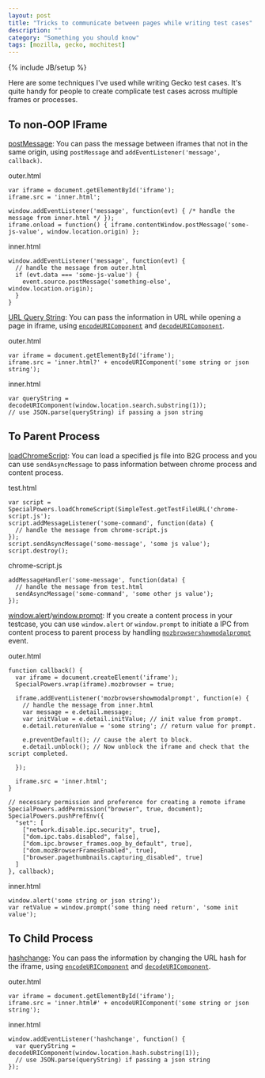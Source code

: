 ```yaml
---
layout: post
title: "Tricks to communicate between pages while writing test cases"
description: ""
category: "Something you should know"
tags: [mozilla, gecko, mochitest]
---
```

{% include JB/setup %}

Here are some techniques I've used while writing Gecko test cases. It's quite handy for people to create complicate test cases across multiple frames or processes.

To non-OOP IFrame
---------
[postMessage][1]: You can pass the message between iframes that not in the same origin, using `postMessage` and `addEventListener('message', callback)`.

outer.html

    var iframe = document.getElementById('iframe');
    iframe.src = 'inner.html';

    window.addEventListener('message', function(evt) { /* handle the message from inner.html */ });
    iframe.onload = function() { iframe.contentWindow.postMessage('some-js-value', window.location.origin) };

inner.html

    window.addEventListener('message', function(evt) {
      // handle the message from outer.html
      if (evt.data === 'some-js-value') {
        event.source.postMessage('something-else', window.location.origin);
      }
    }

[URL Query String][2]: You can pass the information in URL while opening a page in iframe, using [`encodeURIComponent`][3] and [`decodeURIComponent`][4].

outer.html

    var iframe = document.getElementById('iframe');
    iframe.src = 'inner.html?' + encodeURIComponent('some string or json string');

inner.html

    var queryString = decodeURIComponent(window.location.search.substring(1));
    // use JSON.parse(queryString) if passing a json string

To Parent Process
-----------------
[loadChromeScript][5]: You can load a specified js file into B2G process and you can use `sendAsyncMessage` to pass information between chrome process and content process.

test.html

    var script = SpecialPowers.loadChromeScript(SimpleTest.getTestFileURL('chrome-script.js');
    script.addMessageListener('some-command', function(data) {
      // handle the message from chrome-script.js
    });
    script.sendAsyncMessage('some-message', 'some js value');
    script.destroy();

chrome-script.js

    addMessageHandler('some-message', function(data) {
      // handle the message from test.html
      sendAsyncMessage('some-command', 'some other js value');
    });

[window.alert][6]/[window.prompt][7]: If you create a content process in your testcase, you can use `window.alert` or `window.prompt` to initiate a IPC from content process to parent process by handling [`mozbrowsershowmodalprompt`][8] event.

outer.html

    function callback() {
      var iframe = document.createElement('iframe');
      SpecialPowers.wrap(iframe).mozbrowser = true;

      iframe.addEventListener('mozbrowsershowmodalprompt', function(e) {
        // handle the message from inner.html
        var message = e.detail.message;
        var initValue = e.detail.initValue; // init value from prompt.
        e.detail.returenValue = 'some string'; // return value for prompt.

        e.preventDefault(); // cause the alert to block.
        e.detail.unblock(); // Now unblock the iframe and check that the script completed.

      });

      iframe.src = 'inner.html';
    }

    // necessary permission and preference for creating a remote iframe
    SpecialPowers.addPermission("browser", true, document);
    SpecialPowers.pushPrefEnv({
      "set": [
        ["network.disable.ipc.security", true],
        ["dom.ipc.tabs.disabled", false],
        ["dom.ipc.browser_frames.oop_by_default", true],
        ["dom.mozBrowserFramesEnabled", true],
        ["browser.pagethumbnails.capturing_disabled", true]
      ]
    }, callback);

inner.html

    window.alert('some string or json string');
    var retValue = window.prompt('some thing need return', 'some init value');

To Child Process
----------------
[hashchange][9]: You can pass the information by changing the URL hash for the iframe, using [`encodeURIComponent`][3] and [`decodeURIComponent`][4].

outer.html

    var iframe = document.getElementById('iframe');
    iframe.src = 'inner.html#' + encodeURIComponent('some string or json string');

inner.html

    window.addEventListener('hashchange', function() {
      var queryString = decodeURIComponent(window.location.hash.substring(1));
      // use JSON.parse(queryString) if passing a json string
    });

[1]: https://developer.mozilla.org/en-US/docs/Web/API/Window.postMessage
[2]: http://en.wikipedia.org/wiki/Query_string
[3]: https://developer.mozilla.org/en-US/docs/Web/JavaScript/Reference/Global_Objects/encodeURIComponent
[4]: https://developer.mozilla.org/en-US/docs/Web/JavaScript/Reference/Global_Objects/decodeURIComponent
[5]: https://developer.mozilla.org/en-US/docs/SpecialPowers#loadChromeScript()
[6]: https://developer.mozilla.org/en-US/docs/Web/API/window.alert
[7]: https://developer.mozilla.org/en-US/docs/Web/API/window.prompt
[8]: https://developer.mozilla.org/en-US/docs/Web/Reference/Events/mozbrowsershowmodalprompt
[9]: https://developer.mozilla.org/en-US/docs/Web/API/Window.onhashchange
